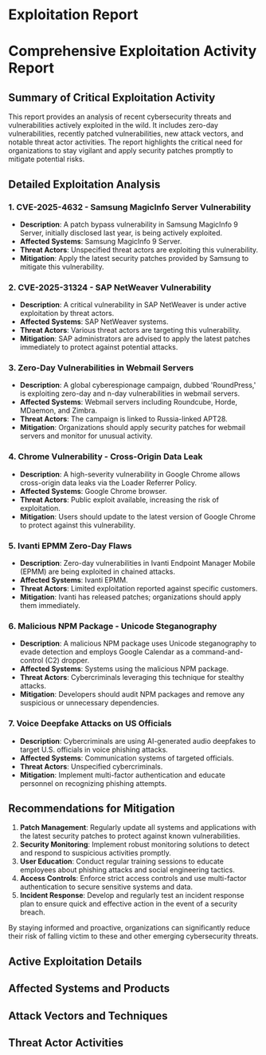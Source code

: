 # Exploitation Report

# Comprehensive Exploitation Activity Report

## Summary of Critical Exploitation Activity

This report provides an analysis of recent cybersecurity threats and vulnerabilities actively exploited in the wild. It includes zero-day vulnerabilities, recently patched vulnerabilities, new attack vectors, and notable threat actor activities. The report highlights the critical need for organizations to stay vigilant and apply security patches promptly to mitigate potential risks.

## Detailed Exploitation Analysis

### 1. **CVE-2025-4632 - Samsung MagicInfo Server Vulnerability**
- **Description**: A patch bypass vulnerability in Samsung MagicInfo 9 Server, initially disclosed last year, is being actively exploited.
- **Affected Systems**: Samsung MagicInfo 9 Server.
- **Threat Actors**: Unspecified threat actors are exploiting this vulnerability.
- **Mitigation**: Apply the latest security patches provided by Samsung to mitigate this vulnerability.

### 2. **CVE-2025-31324 - SAP NetWeaver Vulnerability**
- **Description**: A critical vulnerability in SAP NetWeaver is under active exploitation by threat actors.
- **Affected Systems**: SAP NetWeaver systems.
- **Threat Actors**: Various threat actors are targeting this vulnerability.
- **Mitigation**: SAP administrators are advised to apply the latest patches immediately to protect against potential attacks.

### 3. **Zero-Day Vulnerabilities in Webmail Servers**
- **Description**: A global cyberespionage campaign, dubbed 'RoundPress,' is exploiting zero-day and n-day vulnerabilities in webmail servers.
- **Affected Systems**: Webmail servers including Roundcube, Horde, MDaemon, and Zimbra.
- **Threat Actors**: The campaign is linked to Russia-linked APT28.
- **Mitigation**: Organizations should apply security patches for webmail servers and monitor for unusual activity.

### 4. **Chrome Vulnerability - Cross-Origin Data Leak**
- **Description**: A high-severity vulnerability in Google Chrome allows cross-origin data leaks via the Loader Referrer Policy.
- **Affected Systems**: Google Chrome browser.
- **Threat Actors**: Public exploit available, increasing the risk of exploitation.
- **Mitigation**: Users should update to the latest version of Google Chrome to protect against this vulnerability.

### 5. **Ivanti EPMM Zero-Day Flaws**
- **Description**: Zero-day vulnerabilities in Ivanti Endpoint Manager Mobile (EPMM) are being exploited in chained attacks.
- **Affected Systems**: Ivanti EPMM.
- **Threat Actors**: Limited exploitation reported against specific customers.
- **Mitigation**: Ivanti has released patches; organizations should apply them immediately.

### 6. **Malicious NPM Package - Unicode Steganography**
- **Description**: A malicious NPM package uses Unicode steganography to evade detection and employs Google Calendar as a command-and-control (C2) dropper.
- **Affected Systems**: Systems using the malicious NPM package.
- **Threat Actors**: Cybercriminals leveraging this technique for stealthy attacks.
- **Mitigation**: Developers should audit NPM packages and remove any suspicious or unnecessary dependencies.

### 7. **Voice Deepfake Attacks on US Officials**
- **Description**: Cybercriminals are using AI-generated audio deepfakes to target U.S. officials in voice phishing attacks.
- **Affected Systems**: Communication systems of targeted officials.
- **Threat Actors**: Unspecified cybercriminals.
- **Mitigation**: Implement multi-factor authentication and educate personnel on recognizing phishing attempts.

## Recommendations for Mitigation

1. **Patch Management**: Regularly update all systems and applications with the latest security patches to protect against known vulnerabilities.
2. **Security Monitoring**: Implement robust monitoring solutions to detect and respond to suspicious activities promptly.
3. **User Education**: Conduct regular training sessions to educate employees about phishing attacks and social engineering tactics.
4. **Access Controls**: Enforce strict access controls and use multi-factor authentication to secure sensitive systems and data.
5. **Incident Response**: Develop and regularly test an incident response plan to ensure quick and effective action in the event of a security breach.

By staying informed and proactive, organizations can significantly reduce their risk of falling victim to these and other emerging cybersecurity threats.

## Active Exploitation Details



## Affected Systems and Products



## Attack Vectors and Techniques



## Threat Actor Activities

 